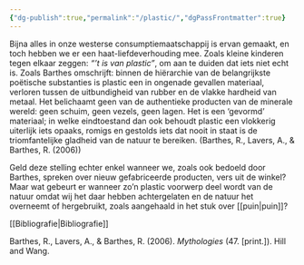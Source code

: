 ```yaml
---
{"dg-publish":true,"permalink":"/plastic/","dgPassFrontmatter":true}
---
```


Bijna alles in onze westerse consumptiemaatschappij is ervan gemaakt, en toch hebben we er een haat-liefdeverhouding mee. Zoals kleine kinderen tegen elkaar zeggen: _“’t is van plastic”_, om aan te duiden dat iets niet echt is. Zoals Barthes omschrijft: binnen de hiërarchie van de belangrijkste poëtische substanties is plastic een in ongenade gevallen materiaal, verloren tussen de uitbundigheid van rubber en de vlakke hardheid van metaal. Het belichaamt geen van de authentieke producten van de minerale wereld: geen schuim, geen vezels, geen lagen. Het is een ‘gevormd’ materiaal; in welke eindtoestand dan ook behoudt plastic een vlokkerig uiterlijk iets opaaks, romigs en gestolds iets dat nooit in staat is de triomfantelijke gladheid van de natuur te bereiken. (Barthes, R., Lavers, A., & Barthes, R. (2006))

Geld deze stelling echter enkel wanneer we, zoals ook bedoeld door Barthes, spreken over nieuw gefabriceerde producten, vers uit de winkel? Maar wat gebeurt er wanneer zo’n plastic voorwerp deel wordt van de natuur omdat wij het daar hebben achtergelaten en de natuur het overneemt of hergebruikt, zoals aangehaald in het stuk over [[puin\|puin]]?

[[Bibliografie\|Bibliografie]]

Barthes, R., Lavers, A., & Barthes, R. (2006). _Mythologies_ (47. [print.]). Hill and Wang.